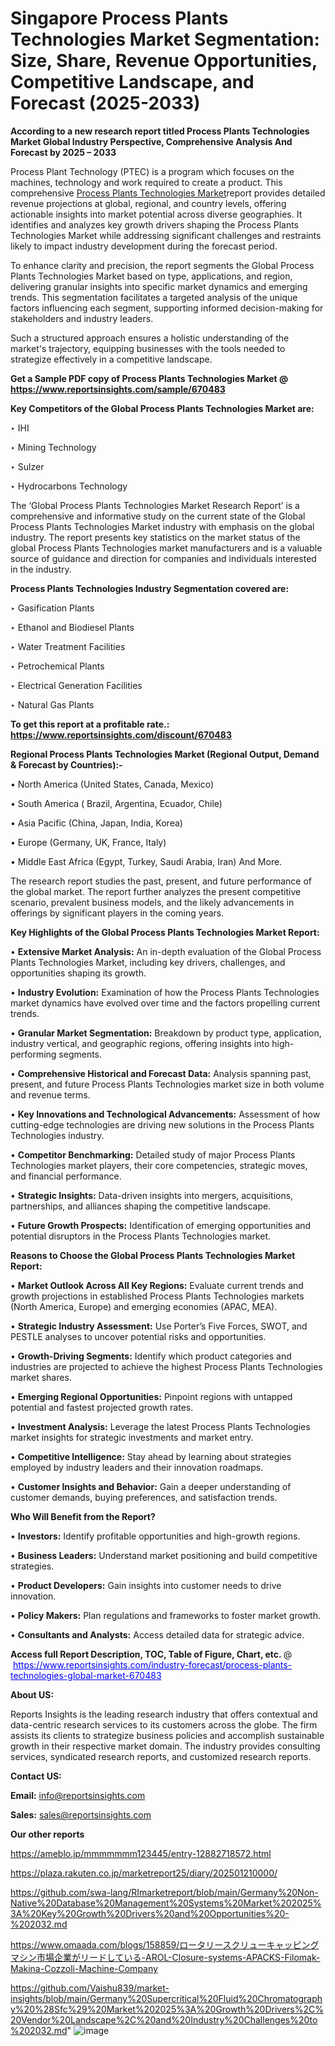 # Singapore Process Plants Technologies Market Segmentation: Size, Share, Revenue Opportunities, Competitive Landscape, and Forecast (2025-2033)

<strong>According to a new research report titled Process Plants Technologies Market Global Industry Perspective, Comprehensive Analysis And Forecast by 2025 – 2033</strong>

Process Plant Technology (PTEC) is a program which focuses on the machines, technology and work required to create a product. This comprehensive <a href=https://www.reportsinsights.com/sample/670483>Process Plants Technologies Market</a>report provides detailed revenue projections at global, regional, and country levels, offering actionable insights into market potential across diverse geographies. It identifies and analyzes key growth drivers shaping the Process Plants Technologies Market while addressing significant challenges and restraints likely to impact industry development during the forecast period.

To enhance clarity and precision, the report segments the Global Process Plants Technologies Market based on type, applications, and region, delivering granular insights into specific market dynamics and emerging trends. This segmentation facilitates a targeted analysis of the unique factors influencing each segment, supporting informed decision-making for stakeholders and industry leaders.

Such a structured approach ensures a holistic understanding of the market's trajectory, equipping businesses with the tools needed to strategize effectively in a competitive landscape.

<strong>Get a Sample PDF copy of Process Plants Technologies Market </strong><strong>@<a href=https://www.reportsinsights.com/sample/670483 style=color:#0000ff;> https://www.reportsinsights.com/sample/670483</a></strong></font>

<strong>Key Competitors of the Global Process Plants Technologies Market are:</strong>

‣ IHI

‣ Mining Technology

‣ Sulzer

‣ Hydrocarbons Technology

The ‘Global Process Plants Technologies Market Research Report’ is a comprehensive and informative study on the current state of the Global Process Plants Technologies Market industry with emphasis on the global industry. The report presents key statistics on the market status of the global Process Plants Technologies market manufacturers and is a valuable source of guidance and direction for companies and individuals interested in the industry.

<strong>Process Plants Technologies Industry Segmentation covered are:</strong>

‣ Gasification Plants

‣ Ethanol and Biodiesel Plants

‣ Water Treatment Facilities

‣ Petrochemical Plants

‣ Electrical Generation Facilities

‣ Natural Gas Plants

<strong>To get this report at a profitable rate.: <a href=https://www.reportsinsights.com/discount/670483 style=color:#0000ff;>https://www.reportsinsights.com/discount/670483</a></strong></font>

<strong>Regional Process Plants Technologies Market (Regional Output, Demand &amp; Forecast by Countries):-</strong>

• North America (United States, Canada, Mexico)

• South America ( Brazil, Argentina, Ecuador, Chile)

• Asia Pacific (China, Japan, India, Korea)

• Europe (Germany, UK, France, Italy)

• Middle East Africa (Egypt, Turkey, Saudi Arabia, Iran) And More.

The research report studies the past, present, and future performance of the global market. The report further analyzes the present competitive scenario, prevalent business models, and the likely advancements in offerings by significant players in the coming years.

<strong>Key Highlights of the Global Process Plants Technologies Market Report:</strong>

• <strong>Extensive Market Analysis:</strong> An in-depth evaluation of the Global Process Plants Technologies Market, including key drivers, challenges, and opportunities shaping its growth.

• <strong>Industry Evolution:</strong> Examination of how the Process Plants Technologies market dynamics have evolved over time and the factors propelling current trends.

• <strong>Granular Market Segmentation:</strong> Breakdown by product type, application, industry vertical, and geographic regions, offering insights into high-performing segments.

• <strong>Comprehensive Historical and Forecast Data:</strong> Analysis spanning past, present, and future Process Plants Technologies market size in both volume and revenue terms.

• <strong>Key Innovations and Technological Advancements:</strong> Assessment of how cutting-edge technologies are driving new solutions in the Process Plants Technologies industry.

• <strong>Competitor Benchmarking:</strong> Detailed study of major Process Plants Technologies market players, their core competencies, strategic moves, and financial performance.

• <strong>Strategic Insights:</strong> Data-driven insights into mergers, acquisitions, partnerships, and alliances shaping the competitive landscape.

• <strong>Future Growth Prospects:</strong> Identification of emerging opportunities and potential disruptors in the Process Plants Technologies market.

<strong>Reasons to Choose the Global Process Plants Technologies Market Report:</strong>

• <strong>Market Outlook Across All Key Regions:</strong> Evaluate current trends and growth projections in established Process Plants Technologies markets (North America, Europe) and emerging economies (APAC, MEA).

• <strong>Strategic Industry Assessment:</strong> Use Porter’s Five Forces, SWOT, and PESTLE analyses to uncover potential risks and opportunities.

• <strong>Growth-Driving Segments:</strong> Identify which product categories and industries are projected to achieve the highest Process Plants Technologies market shares.

• <strong>Emerging Regional Opportunities:</strong> Pinpoint regions with untapped potential and fastest projected growth rates.

• <strong>Investment Analysis:</strong> Leverage the latest Process Plants Technologies market insights for strategic investments and market entry.

• <strong>Competitive Intelligence:</strong> Stay ahead by learning about strategies employed by industry leaders and their innovation roadmaps.

• <strong>Customer Insights and Behavior:</strong> Gain a deeper understanding of customer demands, buying preferences, and satisfaction trends.

<strong>Who Will Benefit from the Report?</strong>

• <strong>Investors:</strong> Identify profitable opportunities and high-growth regions.

• <strong>Business Leaders:</strong> Understand market positioning and build competitive strategies.

• <strong>Product Developers:</strong> Gain insights into customer needs to drive innovation.

• <strong>Policy Makers:</strong> Plan regulations and frameworks to foster market growth.

• <strong>Consultants and Analysts:</strong> Access detailed data for strategic advice.
</ul>
<strong>Access full Report Description, TOC, Table of Figure, Chart, etc. </strong>@  <a href=https://www.reportsinsights.com/industry-forecast/process-plants-technologies-global-market-670483 style=color:#0000ff;>https://www.reportsinsights.com/industry-forecast/process-plants-technologies-global-market-670483</a></font>

<strong><strong>About US</strong>:</strong>

Reports Insights is the leading research industry that offers contextual and data-centric research services to its customers across the globe. The firm assists its clients to strategize business policies and accomplish sustainable growth in their respective market domain. The industry provides consulting services, syndicated research reports, and customized research reports.

<strong>Contact US:</strong>

<p class=""""><b>Email:</b> <a href=mailto:info@reportsinsights.com>info@reportsinsights.com</a></p>
<p class=""""><b>Sales:</b> <a href=mailto:sales@reportsinsights.com>sales@reportsinsights.com</a></p>

<strong>Our other reports</strong>

<a href=https://ameblo.jp/mmmmmmm123445/entry-12882718572.html>https://ameblo.jp/mmmmmmm123445/entry-12882718572.html</a>

<a href=https://plaza.rakuten.co.jp/marketreport25/diary/202501210000/>https://plaza.rakuten.co.jp/marketreport25/diary/202501210000/</a>

<a href=https://github.com/swa-lang/RImarketreport/blob/main/Germany%20Non-Native%20Database%20Management%20Systems%20Market%202025%3A%20Key%20Growth%20Drivers%20and%20Opportunities%20-%202032.md>https://github.com/swa-lang/RImarketreport/blob/main/Germany%20Non-Native%20Database%20Management%20Systems%20Market%202025%3A%20Key%20Growth%20Drivers%20and%20Opportunities%20-%202032.md</a>

<a href=https://www.omaada.com/blogs/158859/ロータリースクリューキャッピングマシン市場企業がリードしている-AROL-Closure-systems-APACKS-Filomak-Makina-Cozzoli-Machine-Company>https://www.omaada.com/blogs/158859/ロータリースクリューキャッピングマシン市場企業がリードしている-AROL-Closure-systems-APACKS-Filomak-Makina-Cozzoli-Machine-Company</a>

<a href=https://github.com/Vaishu839/market-insights/blob/main/Germany%20Supercritical%20Fluid%20Chromatography%20%28Sfc%29%20Market%202025%3A%20Growth%20Drivers%2C%20Vendor%20Landscape%2C%20and%20Industry%20Challenges%20to%202032.md>https://github.com/Vaishu839/market-insights/blob/main/Germany%20Supercritical%20Fluid%20Chromatography%20%28Sfc%29%20Market%202025%3A%20Growth%20Drivers%2C%20Vendor%20Landscape%2C%20and%20Industry%20Challenges%20to%202032.md</a>"
![image](https://github.com/user-attachments/assets/aea1bf4e-56c4-4143-8761-f23e2a88389e)
